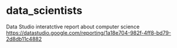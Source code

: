 # data_scientists


Data Studio interatctive report about computer science
https://datastudio.google.com/reporting/1a18e704-982f-4ff8-bd79-2d8db11c4882

